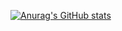 [![Anurag's GitHub stats](https://github-readme-stats.vercel.app/api?username=FireGen-Loading)](https://github.com/anuraghazra/github-readme-stats&show_icons=true&theme=material-palenight)

